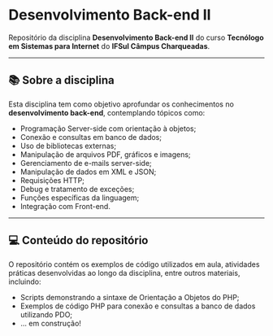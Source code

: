 # Desenvolvimento Back-end II

Repositório da disciplina **Desenvolvimento Back-end II** do curso **Tecnólogo em Sistemas para Internet** do **IFSul Câmpus Charqueadas**.

---

## 📚 Sobre a disciplina

Esta disciplina tem como objetivo aprofundar os conhecimentos no **desenvolvimento back-end**, contemplando tópicos como:
 - Programação Server-side com orientação à objetos;
 - Conexão e consultas em banco de dados;
 - Uso de bibliotecas externas;
 - Manipulação de arquivos PDF, gráficos e imagens;
 - Gerenciamento de e-mails server-side;
 - Manipulação de dados em XML e JSON;
 - Requisições HTTP;
 - Debug e tratamento de exceções;
 - Funções específicas da linguagem;
 - Integração com Front-end.

---

## 💻 Conteúdo do repositório

O repositório contém os exemplos de código utilizados em aula, atividades práticas desenvolvidas ao longo da disciplina, entre outros materiais, incluindo:
- Scripts demonstrando a sintaxe de Orientação a Objetos do PHP;
- Exemplos de código PHP para conexão e consultas a banco de dados utilizando PDO;
- ... em construção!